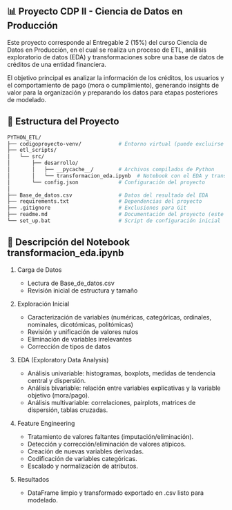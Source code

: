 ## 📊 Proyecto CDP II - Ciencia de Datos en Producción

Este proyecto corresponde al Entregable 2 (15%) del curso Ciencia de Datos en Producción, en el cual se realiza un proceso de ETL, análisis exploratorio de datos (EDA) y transformaciones sobre una base de datos de créditos de una entidad financiera.

El objetivo principal es analizar la información de los créditos, los usuarios y el comportamiento de pago (mora o cumplimiento), generando insights de valor para la organización y preparando los datos para etapas posteriores de modelado.

## 📂 Estructura del Proyecto  

```bash
PYTHON_ETL/
├── codigoproyecto-venv/            # Entorno virtual (puede excluirse del repo)
├── etl_scripts/
│   └── src/
│       ├── desarrollo/
│       │   ├── __pycache__/        # Archivos compilados de Python
│       │   └── transformacion_eda.ipynb  # Notebook con el EDA y transformaciones
│       └── config.json             # Configuración del proyecto
│
├── Base_de_datos.csv               # Datos del resultado del EDA
├── requirements.txt                # Dependencias del proyecto
├── .gitignore                      # Exclusiones para Git
├── readme.md                       # Documentación del proyecto (este archivo)
└── set_up.bat                      # Script de configuración inicial
```
## 📖 Descripción del Notebook transformacion_eda.ipynb
1. Carga de Datos  
   - Lectura de Base_de_datos.csv  
   - Revisión inicial de estructura y tamaño  

2. Exploración Inicial  
   - Caracterización de variables (numéricas, categóricas, ordinales, nominales, dicotómicas, politómicas)  
   - Revisión y unificación de valores nulos  
   - Eliminación de variables irrelevantes  
   - Corrección de tipos de datos  

3. EDA (Exploratory Data Analysis)  
   - Análisis univariable: histogramas, boxplots, medidas de tendencia central y dispersión.  
   - Análisis bivariable: relación entre variables explicativas y la variable objetivo (mora/pago).  
   - Análisis multivariable: correlaciones, pairplots, matrices de dispersión, tablas cruzadas.  

4. Feature Engineering  
   - Tratamiento de valores faltantes (imputación/eliminación).  
   - Detección y corrección/eliminación de valores atípicos.  
   - Creación de nuevas variables derivadas.  
   - Codificación de variables categóricas.  
   - Escalado y normalización de atributos.  

5. Resultados  
   - DataFrame limpio y transformado exportado en .csv listo para modelado.  



